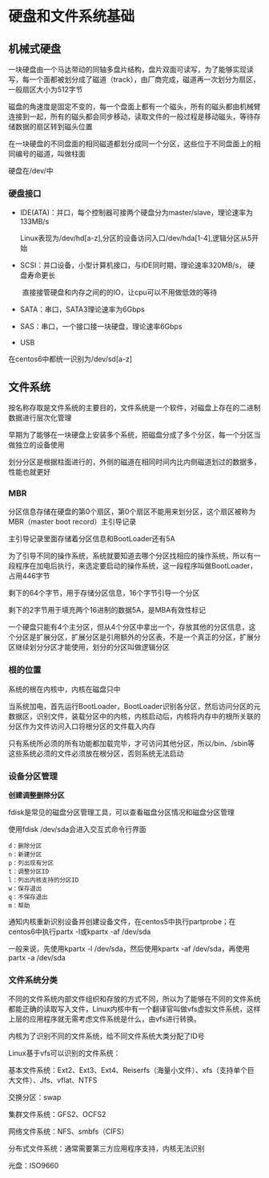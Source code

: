 # 硬盘和文件系统基础

## 机械式硬盘

一块硬盘由一个马达带动的同轴多盘片结构，盘片双面可读写，为了能够实现读写，每一个面都被划分成了磁道（track），由厂商完成，磁道再一次划分为扇区，一般扇区大小为512字节

磁盘的角速度是固定不变的，每一个盘面上都有一个磁头，所有的磁头都由机械臂连接到一起，所有的磁头都会同步移动，读取文件的一般过程是移动磁头，等待存储数据的扇区转到磁头位置

在一块硬盘的不同盘面的相同磁道都划分成同一个分区，这些位于不同盘面上的相同编号的磁道，叫做柱面

硬盘在/dev/中

### 硬盘接口

- IDE(ATA)：并口，每个控制器可接两个硬盘分为master/slave，理论速率为133MB/s

  ​                   Linux表现为/dev/hd[a-z],分区的设备访问入口/dev/hda[1-4],逻辑分区从5开始

- SCSI：并口设备，小型计算机接口，与IDE同时期，理论速率320MB/s，  硬盘寿命更长

  ​           直接接管硬盘和内存之间的的IO，让cpu可以不用做低效的等待

- SATA：串口，SATA3理论速率为6Gbps

- SAS：串口，一个接口接一块硬盘，理论速率6Gbps

- USB

在centos6中都统一识别为/dev/sd[a-z]


## 文件系统

按名称存取是文件系统的主要目的，文件系统是一个软件，对磁盘上存在的二进制数据进行层次化管理

早期为了能够在一块硬盘上安装多个系统，把磁盘分成了多个分区，每一个分区当做独立的设备使用

划分分区是根据柱面进行的，外侧的磁道在相同时间内比内侧磁道划过的数据多，性能也就更好

### MBR

分区信息存储在硬盘的第0个扇区，第0个扇区不能用来划分区，这个扇区被称为MBR（master boot record）主引导记录

主引导记录里面存储着分区信息和BootLoader还有5A

为了引导不同的操作系统，系统就要知道去哪个分区找相应的操作系统，所以有一段程序在加电后执行，来选定要启动的操作系统，这一段程序叫做BootLoader，占用446字节

剩下的64个字节，用于存储分区信息，16个字节引导一个分区

剩下的2字节用于填充两个16进制的数据5A，是MBA有效性标记

一个硬盘只能有4个主分区，但从4个分区中拿出一个，存放其他的分区信息，这个分区是扩展分区，扩展分区是引用额外的分区表，不是一个真正的分区，扩展分区继续划分分区才能使用，划分的分区叫做逻辑分区

### 根的位置

系统的根在内核中，内核在磁盘只中

当系统加电，首先运行BootLoader，BootLoader识别各分区，然后访问分区的元数据区，识别文件，装载分区中的内核，内核启动后，内核将内存中的根所关联的分区作为文件访问入口将根分区的文件载入内存

只有系统所必须的所有功能都加载完毕，才可访问其他分区，所以/bin、/sbin等这些系统必须的文件必须放在根分区，否则系统无法启动

### 设备分区管理

**创建调整删除分区**

fdisk是常见的磁盘分区管理工具，可以查看磁盘分区情况和磁盘分区管理

使用fdisk /dev/sda会进入交互式命令行界面

```
d：删除分区
n：新建分区
p：列出现有分区
t：调整分区ID
l：列出内核支持的分区ID
w：保存退出
q：不保存退出
m：帮助
```

通知内核重新识别设备并创建设备文件，在centos5中执行partprobe；在centos6中执行partx -l或kpartx -af /dev/sda

一般来说，先使用kpartx -l /dev/sda，然后使用kpartx -af /dev/sda，再使用partx -a /dev/sda

### 文件系统分类

不同的文件系统内部文件组织和存放的方式不同，所以为了能够在不同的文件系统都能正确的读取写入文件，Linux内核中有一个翻译官叫做vfs虚拟文件系统，这样上层的应用程序就无需考虑文件系统是什么，由vfs进行转换。

内核为了识别不同的文件系统，给不同文件系统大类分配了ID号

Linux基于vfs可以识别的文件系统：

基本文件系统：Ext2、Ext3、Ext4、Reiserfs（海量小文件）、xfs（支持单个巨大文件）、Jfs、vflat、NTFS

交换分区：swap

集群文件系统：GFS2、OCFS2

网络文件系统：NFS、smbfs（CIFS）

分布式文件系统：通常需要第三方应用程序支持，内核无法识别

光盘：ISO9660